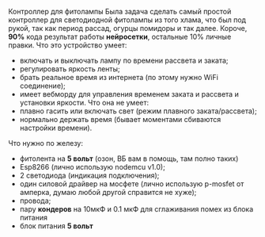 Контроллер для фитолампы
Была задача сделать самый простой контроллер для светодиодной фитолампы из того хлама, что был под рукой, так как период рассад, огурцы помидоры и так далее.
Короче, **90%** кода результат работы **нейросетки**, остальные 10% личные правки.
Что это устройство умеет:
- включать и выключать лампу по времени рассвета и заката;
- регулировать яркость ленты;
- брать реальное время из интернета (по этому нужно WiFi соединение);
- имеет вебморду для управления временем заката и рассвета и установки яркости.
Что она не умеет: 
- плавно гасить или включать свет (режим плавного заката/рассвета);
- нормально держать время (бывает моментами сбиваются настройки времени).

Что нужно по железу:
- фитолента на **5 вольт** (озон, ВБ вам в помощь, там полно таких)
- Esp8266 (лично использую nodemcu v1.0);
- 2 светодиода (индикация подключения);
- один силовой драйвер на мосфете (лично использую p-mosfet от амперка, думаю любой другой справится не хуже);
- провода;
- пару **кондеров** на 10мкФ и 0.1 мкФ для сглаживания помех из блока питания
- блок питания **5 вольт**

